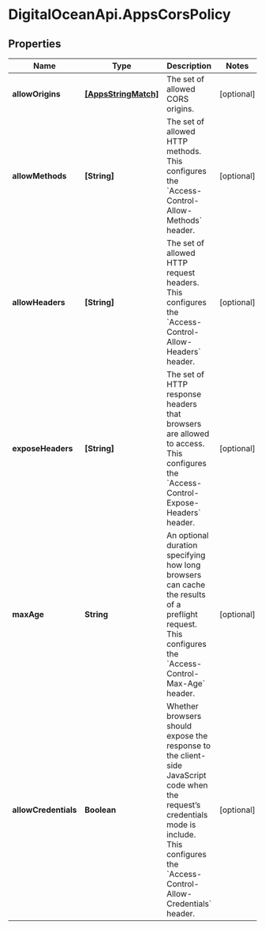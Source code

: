 # DigitalOceanApi.AppsCorsPolicy

## Properties
Name | Type | Description | Notes
------------ | ------------- | ------------- | -------------
**allowOrigins** | [**[AppsStringMatch]**](AppsStringMatch.md) | The set of allowed CORS origins. | [optional] 
**allowMethods** | **[String]** | The set of allowed HTTP methods. This configures the &#x60;Access-Control-Allow-Methods&#x60; header. | [optional] 
**allowHeaders** | **[String]** | The set of allowed HTTP request headers. This configures the &#x60;Access-Control-Allow-Headers&#x60; header. | [optional] 
**exposeHeaders** | **[String]** | The set of HTTP response headers that browsers are allowed to access. This configures the &#x60;Access-Control-Expose-Headers&#x60; header. | [optional] 
**maxAge** | **String** | An optional duration specifying how long browsers can cache the results of a preflight request. This configures the &#x60;Access-Control-Max-Age&#x60; header. | [optional] 
**allowCredentials** | **Boolean** | Whether browsers should expose the response to the client-side JavaScript code when the request’s credentials mode is include. This configures the &#x60;Access-Control-Allow-Credentials&#x60; header. | [optional] 
